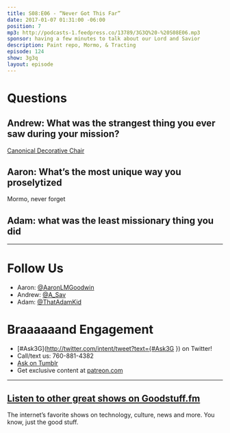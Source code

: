 ```yaml
---
title: S08:E06 - “Never Got This Far”
date: 2017-01-07 01:31:00 -06:00
position: 7
mp3: http://podcasts-1.feedpress.co/13789/3G3Q%20-%20S08E06.mp3
sponsor: having a few minutes to talk about our Lord and Savior
description: Paint repo, Mormo, & Tracting
episode: 124
show: 3g3q
layout: episode
---
```


# Questions

## Andrew: What was the strangest thing you ever saw during your mission?

[Canonical Decorative Chair](http://l.gdwn.co/15u8e.jpg)

## Aaron: What’s the most unique way you proselytized
Mormo, never forget

## Adam: what was the least missionary thing you did

***

# Follow Us
* Aaron: [@AaronLMGoodwin](http://twitter.com/aaronlmgoodwin)
* Andrew: [@A_Sav](http://twitter.com/a_sav)
* Adam: [@ThatAdamKid](http://twitter.com/thatadamkid)

# Braaaaaand Engagement
* [#Ask3G](http://twitter.com/intent/tweet?text={#Ask3G }) on Twitter!
* Call/text us: 760-881-4382
* [Ask on Tumblr](http://3g3q.co/ask)
* Get exclusive content at [patreon.com](http://www.patreon.com/3g3q)

***

## [Listen to other great shows on Goodstuff.fm](http://goodstuff.fm/)
The internet’s favorite shows on technology, culture, news and more. You know, just the good stuff.
